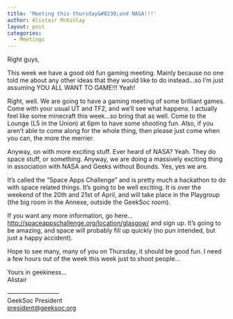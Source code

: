 ```yaml
---
title: 'Meeting this thursday&#8230;and NASA!!!'
author: Alistair McKinlay
layout: post
categories:
  - Meetings
---
```

Right guys,

This week we have a good old fun gaming meeting. Mainly because no one told me about any other ideas that they would like to do instead&#8230;so I&#8217;m just assuming YOU ALL WANT TO GAME!!! Yeah!

Right, well. We are going to have a gaming meeting of some brilliant games. Come with your usual UT and TF2, and we&#8217;ll see what happens. I actually feel like some minecraft this week&#8230;so bring that as well. Come to the Lounge (L5 in the Union) at 6pm to have some shooting fun. Also, if you aren&#8217;t able to come along for the whole thing, then please just come when you can, the more the merrier.

Anyway, on with more exciting stuff. Ever heard of NASA? Yeah. They do space stuff, or something. Anyway, we are doing a massively exciting thing in association with NASA and Geeks without Bounds. Yes, yes we are.

It&#8217;s called the &#8220;Space Apps Challenge&#8221; and is pretty much a hackathon to do with space related things. It&#8217;s going to be well exciting. It is over the weekend of the 20th and 21st of April, and will take place in the Playgroup (the big room in the Annexe, outside the GeekSoc room).

If you want any more information, go here&#8230; http://spaceappschallenge.org/location/glasgow/ and sign up. It&#8217;s going to be amazing, and space will probably fill up quickly (no pun intended, but just a happy accident).

Hope to see many, many of you on Thursday, it should be good fun. I need a few hours out of the week this week just to shoot people&#8230;

Yours in geekiness&#8230;  
Alistair

&#8212;&#8212;&#8212;&#8212;&#8212;&#8212;&#8212;&#8212;&#8211;  
GeekSoc President  
president@geeksoc.org